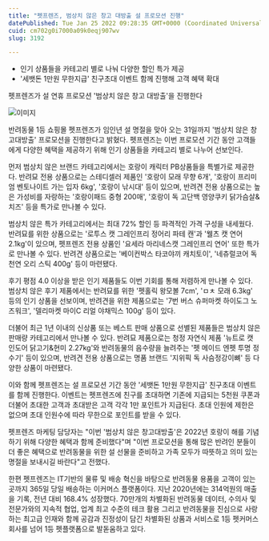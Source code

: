 ```yaml
---
title: "펫프렌즈, 범상치 않은 창고 대방출 설 프로모션 진행"
datePublished: Tue Jan 25 2022 09:28:35 GMT+0000 (Coordinated Universal Time)
cuid: cm702g0i7000a09k0eqj907wv
slug: 3192

---
```



- 인기 상품들을 카테고리 별로 나눠 다양한 할인 특가 제공
- '세뱃돈 1만원 무한지급' 친구초대 이벤트 함께 진행해 고객 혜택 확대

펫프렌즈가 설 연휴 프로모션 '범상치 않은 창고 대방출'을 진행한다

![이미지](https://cdn.hashnode.com/res/hashnode/image/upload/v1739253191221/83fb7f4e-3c70-4f82-a807-59e0785f2977.jpeg)

반려동물 1등 쇼핑몰 펫프렌즈가 임인년 설 명절을 맞아 오는 31일까지 '범상치 않은 창고대방출' 프로모션을 진행한다고 밝혔다. 펫프렌즈는 이번 프로모션 기간 동안 고객들에게 다양한 혜택을 제공하기 위해 인기 상품들을 카테고리 별로 나누어 선보인다.

먼저 범상치 않은 브랜드 카테고리에서는 호랑이 캐릭터 PB상품들을 특별가로 제공한다. 반려묘 전용 상품으로는 스테디셀러 제품인 '호랑이 모래 무향 6개', '호랑이 프리미엄 벤토나이트 가는 입자 6kg', '호랑이 낚시대' 등이 있으며, 반려견 전용 상품으로는 높은 가성비를 자랑하는 '호랑이패드 중형 200매', '호랑이 독 고단백 영양쿠키 닭가슴살&치즈' 등을 특가로 만나볼 수 있다.

범상치 않은 특가 카테고리에서는 최대 72% 할인 등 파격적인 가격 구성을 내세웠다. 반려묘를 위한 상품으로는 '로투스 캣 그레인프리 정어리 파테 캔'과 '웰츠 캣 연어 2.1kg'이 있으며, 펫프렌즈 전용 상품인 '요세라 마리네스캣 그레인프리 연어' 또한 특가로 만나볼 수 있다. 반려견 상품으로는 '베이컨박스 타코야끼 캐치토이', '네츄럴코어 독 천연 오리 스틱 400g' 등이 마련됐다.

후기 평점 4.0 이상을 받은 인기 제품들도 이번 기회를 통해 저렴하게 만나볼 수 있다. 범상치 않은 후기 제품에서는 반려묘를 위한 '펫홀릭 왕모볼 7cm', 'ㅁㅊ 모래 6.3kg' 등의 인기 상품을 선보이며, 반려견을 위한 제품으로는 '7번 버스 슈퍼마켓 하이도그 노즈워크', '델리마켓 마이C 리얼 야채믹스 100g' 등이 있다.

더불어 최근 1년 이내의 신상품 또는 베스트 판매 상품으로 선별된 제품들은 범상치 않은 판매량 카테고리에서 만나볼 수 있다. 반려묘 제품으로는 청정 자연식 제품 '뉴트로 캣 인도어 닭고기&현미 2.27kg'와 반려동물의 음수량을 늘려주는 '펫 메이드 엔펫 투명 정수기' 등이 있으며, 반려견 전용 상품으로는 명품 브랜드 '지위픽 독 사슴정강이뼈' 등 다양한 상품이 마련됐다.

이와 함께 펫프렌즈는 설 프로모션 기간 동안 '세뱃돈 1만원 무한지급' 친구초대 이벤트를 함께 진행한다. 이벤트는 펫프렌즈에 친구를 초대하면 기존에 지급되는 5천원 쿠폰과 더불어 초대한 고객과 초대받은 고객 각각 1만 포인트가 지급된다. 초대 인원에 제한은 없으며 초대 인원수에 따라 무한으로 포인트를 받을 수 있다.

펫프렌즈 마케팅 담당자는 "이번 '범상치 않은 창고대방출'은 2022년 호랑이 해를 기념하기 위해 다양한 혜택과 함께 준비했다"며 "이번 프로모션을 통해 많은 반려인 분들이 더 좋은 혜택으로 반려동물을 위한 설 선물을 준비하고 가족 모두가 따뜻하고 의미 있는 명절을 보내시길 바란다"고 전했다.

한편 펫프렌즈는 IT기반의 물류 및 배송 혁신을 바탕으로 반려동물 용품을 고객이 있는 곳까지 365일 당일 배송하는 이커머스 플랫폼이다. 지난 2020년에는 314억원의 매출을 기록, 전년 대비 168.4% 성장했다. 70만개의 차별화된 반려동물 데이터, 수의사 및 전문가와의 지속적 협업, 업계 최고 수준의 테크 활용 그리고 반려동물을 진심으로 사랑하는 최고급 인재와 함께 공감과 진정성이 담긴 차별화된 상품과 서비스로 1등 펫커머스 회사를 넘어 1등 펫플랫폼으로 발돋움하고 있다.